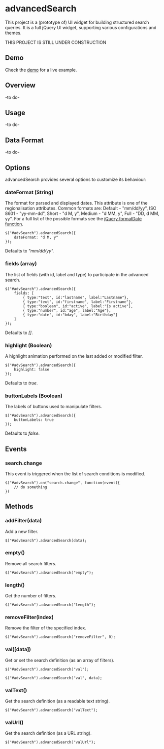 # advancedSearch

This project is a (prototype of) UI widget for building structured search queries. 
It is a full jQuery UI widget, supporting various configurations and themes.

THIS PROJECT IS STILL UNDER CONSTRUCTION

## Demo

Check the [demo](http://evoluteur.github.com/advancedSearch/index.html) for a live example.

## Overview
-to do-

## Usage
-to do-

## Data Format
-to do-

## Options

advancedSearch provides several options to customize its behaviour:

### dateFormat (String)

The format for parsed and displayed dates. This attribute is one of the regionalisation attributes. 
Common formats are: Default - "mm/dd/yy", ISO 8601 - "yy-mm-dd", Short - "d M, y", Medium - "d MM, y", Full - "DD, d MM, yy". For a full list of the possible formats see the [jQuery formatDate function](http://docs.jquery.com/UI/Datepicker/formatDate).

    $("#advSearch").advancedSearch({
        dateFormat: "d M, y"
    });

Defaults to *"mm/dd/yy"*.

### fields (array)

The list of fields (with id, label and type) to participate in the advanced search.

    $("#advSearch").advancedSearch({
        fields: [
			{ type:"text", id:"lastname", label:"Lastname"},
			{ type:"text", id:"firstname", label:"Firstname"},
			{ type:"boolean", id:"active", label:"Is active"},
			{ type:"number", id:"age", label:"Age"},
			{ type:"date", id:"bday", label:"Birthday"}			
		]
    });

Defaults to *[]*.

### highlight (Boolean)

A highlight animation performed on the last added or modified filter.

    $("#advSearch").advancedSearch({
        highlight: false
    });

Defaults to *true*.

### buttonLabels (Boolean)

The labels of buttons used to manipulate filters.

    $("#advSearch").advancedSearch({
        buttonLabels: true
    });

Defaults to *false*.

## Events

### search.change

This event is triggered when the list of search conditions is modified.

    $("#advSearch").on("search.change", function(event){
        // do something
    })

## Methods

### addFilter(data)
Add a new filter.

    $("#advSearch").advancedSearch(data);

### empty()
Remove all search filters.

    $("#advSearch").advancedSearch("empty");

### length()
Get the number of filters.

    $("#advSearch").advancedSearch("length");
	
### removeFilter(index)
Remove the filter of the specified index.

    $("#advSearch").advancedSearch("removeFilter", 0);

### val([data])
Get or set the search definition (as an array of filters).

    $("#advSearch").advancedSearch("val");

    $("#advSearch").advancedSearch("val", data);

### valText()
Get the search definition (as a readable text string).

    $("#advSearch").advancedSearch("valText");
	
### valUrl()
Get the search definition (as a URL string).

    $("#advSearch").advancedSearch("valUrl");


